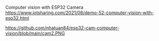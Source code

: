 
Computer vision with ESP32 Camera
https://www.iotsharing.com/2021/08/demo-52-computer-vision-with-esp32.html

https://github.com/nhatuan84/esp32-cam-computer-vision/blob/main/cam2.PNG
